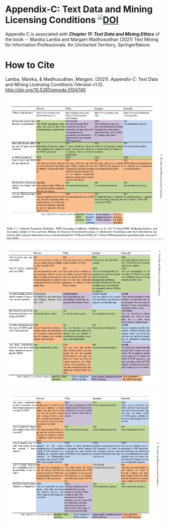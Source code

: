# Appendix-C: Text Data and Mining Licensing Conditions [![DOI](https://zenodo.org/badge/386054366.svg)](https://zenodo.org/badge/latestdoi/386054366)

Appendix C is associated with **_Chapter 11: Text Data and Mining Ethics_** of the book -- Manika Lamba and Margam Madhusudhan (2021) Text Mining for Information Professionals: An Uncharted Territory, SpringerNature.

# How to Cite
Lamba, Manika, & Madhusudhan, Margam. (2021). Appendix-C: Text Data and Mining Licensing Conditions (Version v1.0). http://doi.org/10.5281/zenodo.5104740

![alt text](https://github.com/textmining-infopros/Appendix-C/blob/main/appendix%20c1.png)

![alt text](https://github.com/textmining-infopros/Appendix-C/blob/main/appendix%20c2.png?raw=true)

![alt text](https://github.com/textmining-infopros/Appendix-C/blob/main/appendix%20c3.png?raw=true)
